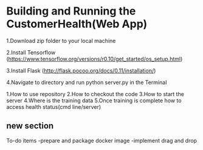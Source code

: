 # Building and Running the CustomerHealth(Web App)

1.Download zip folder to your local machine

2.Install Tensorflow 
  (https://www.tensorflow.org/versions/r0.10/get_started/os_setup.html)

3.Install Flask
  (http://flask.pocoo.org/docs/0.11/installation/)

4.Navigate to directory and run python server.py in the Terminal







1.How to use repository
2.How to checkout the code
3.How to start the server
4.Where is the training data
5.Once training is complete how to access health status(cmd line/server)


new section
------------
To-do items
-prepare and package docker image
-implement drag and drop 
